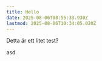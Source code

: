 ```yaml
---
title: Hello
date: 2025-08-06T08:55:33.930Z
lastmod: 2025-08-06T10:34:05.020Z
---
```

Detta är ett litet test?

asd
